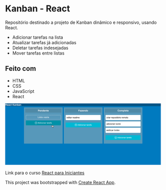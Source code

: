 # Kanban - React

Repositório destinado a projeto de Kanban dinâmico e responsivo, usando React.

- Adicionar tarefas na lista
- Atualizar tarefas já adicionadas
- Deletar tarefas indesejadas
- Mover tarefas entre listas

## Feito com
- HTML
- CSS
- JavaScript
- React

![Preview](src/img/preview.png)

Link para o curso [React para Iniciantes](https://www.udemy.com/course/react-para-iniciantes-free)

This project was bootstrapped with [Create React App](https://github.com/facebook/create-react-app).




 